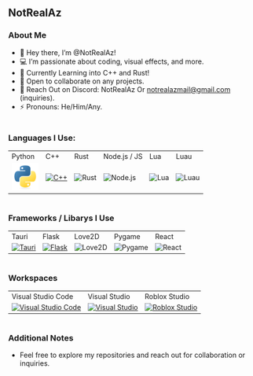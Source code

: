 ## NotRealAz

### About Me
- 👋 Hey there, I’m @NotRealAz!
- 💻 I’m passionate about coding, visual effects, and more.
- 📘 Currently Learning into C++ and Rust!
- 👥 Open to collaborate on any projects.
- 📧 Reach Out on Discord: NotRealAz Or notrealazmail@gmail.com (inquiries).
- ⚡ Pronouns: He/Him/Any.
#
### Languages I Use:

<table>
  <tr>
    <td>Python</td>
    <td>C++</td>
    <td>Rust</td>
    <td>Node.js / JS</td>
    <td>Lua</td>
    <td>Luau</td>
  </tr>
  <tr>
    <td><a href="https://www.python.org/"><img src="https://github.com/devicons/devicon/blob/master/icons/python/python-original.svg" title="Python" alt="Python" width="55" height="55"/></a></td>
    <td><a href="https://en.wikipedia.org/wiki/C%2B%2B"><img src="https://upload.wikimedia.org/wikipedia/commons/thumb/1/18/ISO_C%2B%2B_Logo.svg/306px-ISO_C%2B%2B_Logo.svg.png" title="C++" alt="C++" width="55" height="60"/></a></td>
    <td><img src="https://www.rust-lang.org/logos/rust-logo-512x512.png" title="Rust" alt="Rust" width="55" height="55"/></td>
    <td><img src="https://upload.wikimedia.org/wikipedia/commons/d/d9/Node.js_logo.svg" title="Node.js" alt="Node.js" width="90" height="60"/></td>
    <td><img src="https://upload.wikimedia.org/wikipedia/commons/thumb/c/cf/Lua-Logo.svg/2048px-Lua-Logo.svg.png" title="Lua" alt="Lua" width="55" height="55"/></td>
    <td><img src="https://devforum-uploads.s3.dualstack.us-east-2.amazonaws.com/uploads/original/4X/c/5/a/c5acf1685bdf34d1d721c0c5ec8fc3c4e8c80b03.png" title="Luau" alt="Luau" width="55" height="55"/></td>
  </tr>
</table>

#
### Frameworks / Libarys I Use
<table>
  <tr>
    <td>Tauri</td>
    <td>Flask</td>
    <td>Love2D</td>
    <td>Pygame</td>
    <td>React</td>
  </tr>
  <tr>
    <td><a href="https://tauri.app/"><img src="https://cdn.worldvectorlogo.com/logos/tauri-1.svg" title="Tauri" alt="Tauri" width="55" height="55"/></a></td>
    <td><a href="https://en.wikipedia.org/wiki/Flask_(web_framework)"><img src="https://encrypted-tbn0.gstatic.com/images?q=tbn:ANd9GcSQSMkat3wWKR6ke_PFliKlBbTEunnnjr5bMdva41vL8lAChIrHpQhhlQ_eZNyVuL9SIqs&usqp=CAU" title="Flask" alt="Flask" width="60" height="60"/></a></td>
    <td><img src="https://upload.wikimedia.org/wikipedia/commons/thumb/8/8b/L%C3%96VE_app_icon_%280.10.1%29.svg/640px-L%C3%96VE_app_icon_%280.10.1%29.svg.png" title="Love2D" alt="Love2D" width="55" height="55"/></td>
    <td><img src="https://user-images.githubusercontent.com/46412508/170405943-e75458ec-6cb4-462e-91ba-43c861a3d6cf.png" title="Pygame" alt="Pygame" width=auto height="60"/></td>
    <td><img src="https://upload.wikimedia.org/wikipedia/commons/thumb/a/a7/React-icon.svg/512px-React-icon.svg.png" title="React" alt="React" width="60" height="55"/></td>
  </tr>
</table>

#
### Workspaces
<table>
  <tr>
    <td>Visual Studio Code</td>
    <td>Visual Studio</td>
    <td>Roblox Studio</td>
  </tr>
  <tr>
    <td><a href="https://code.visualstudio.com/"><img src="https://upload.wikimedia.org/wikipedia/commons/9/9a/Visual_Studio_Code_1.35_icon.svg" title="Visual Studio Code" alt="Visual Studio Code" width="125" height="55"/></a></td>
    <td><a href="https://visualstudio.microsoft.com/"><img src="https://visualstudio.microsoft.com/wp-content/uploads/2021/10/Product-Icon.svg" title="Visual Studio" alt="Visual Studio" width="90" height="55"/></a></td>
    <td><a href="https://code.visualstudio.com/"><img src="https://upload.wikimedia.org/wikipedia/commons/5/58/Roblox_Studio_logo_2021_present.svg" title="Roblox Studio" alt="Roblox Studio" width="100" height="55"/></a></td>
  </tr>
</table>

#

### Additional Notes
- Feel free to explore my repositories and reach out for collaboration or inquiries.
